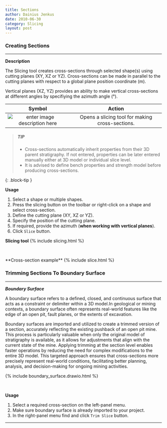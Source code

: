 ```yaml
---
title: Sections
author: Dainius Jenkus
date: 2010-06-30
category: Slicing
layout: post
---
```


### Creating Sections
---

**Description**

The Slicing tool creates cross-sections through selected shape(s) using cutting planes (XY, XZ or YZ). Cross-sections can be made in parallel to the cutting planes with respect to a global  plane position coordinate (m).

 Vertical planes (XZ, YZ) provides an ability to make vertical cross-sections at different angles by specifiying the azimuth angle (°).

|Symbol|Action|
|:-:|:-:|
![enter image description here](https://OptimalSlope.github.io/manual/assets/control-icons/content-cut-custom.png)| Opens a slicing tool for making cross-sections.|


> ##### TIP
>
> * Cross-sections automatically inherit properties from their 3D parent stratigraphy. If not entered, properties can be later entered manually either at 3D model or individual slice level.
> * It is advised to define bench properties and strength model before producing cross-sections.
>
{: .block-tip }

**Usage**

1. Select a shape or multiple shapes.
2. Press the slicing button on the toolbar or right-click on a shape and select cross-section.
3. Define the cutting plane (XY, XZ or YZ).
4. Specify the position of the cutting plane.
5. If required, provide the azimuth (**when working with vertical planes**).
6. Click `Slice` button.
 

**Slicing tool**
{% include slicing.html %}
<p>&nbsp;</p>
**Cross-section example**
{% include slice.html %}

### Trimming Sections To Boundary Surface
---

***Boundary Surface***

A boundary surface refers to a defined, closed, and continuous surface that acts as a constraint or delimiter within a 3D model.In geological or mining contexts, a boundary surface often represents real-world features like the edge of an open pit, fault planes, or the extents of excavation.

Boundary surfaces are imported and utilized to create a trimmed version of a section, accurately reflecting the existing pushback of an open pit mine. This process is particularly valuable when only the original model of stratigraphy is available, as it allows for adjustments that align with the current state of the mine. Applying trimming at the section level enables faster operations by reducing the need for complex modifications to the entire 3D model. This targeted approach ensures that cross-sections more precisely represent real-world conditions, facilitating better planning, analysis, and decision-making for ongoing mining activities.

{% include boundary_surface.drawio.html %}
<p>&nbsp;</p>

**Usage**

1. Select a required cross-section on the left-panel menu.
2. Make sure boundary surface is already imported to your project.
3. In the right-panel menu find and click `Trim Slice` button.


 ---